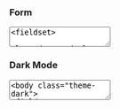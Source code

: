 ### Form

<textarea code-editor="mixed" code-result-size="280">
<fieldset>
  <legend>Legend</legend>
  <form>
    <!-- Basic Text -->
    <label for="text-input">Label:</label><br>
    <input type="text" id="text-input" placeholder="Text field"><br><br>
    <!-- Password Text -->
    <label for="pass">Label:</label><br>
    <input type="password" id="pass" name="password" placeholder="••••••••••••"><br>
  </form>
</fieldset>
</textarea>

### Dark Mode

<textarea code-editor="mixed" code-result-size="280">
<body class="theme-dark">
<fieldset>
  <legend>Legend</legend>
  <form>
    <!-- Basic Text -->
    <label for="text-input">Label:</label><br>
    <input type="text" id="text-input" placeholder="Text field"><br><br>
    <!-- Password Text -->
    <label for="pass">Label:</label><br>
    <input type="password" id="pass" name="password" placeholder="••••••••••••"><br>
  </form>
</fieldset>
</body>
</textarea>

